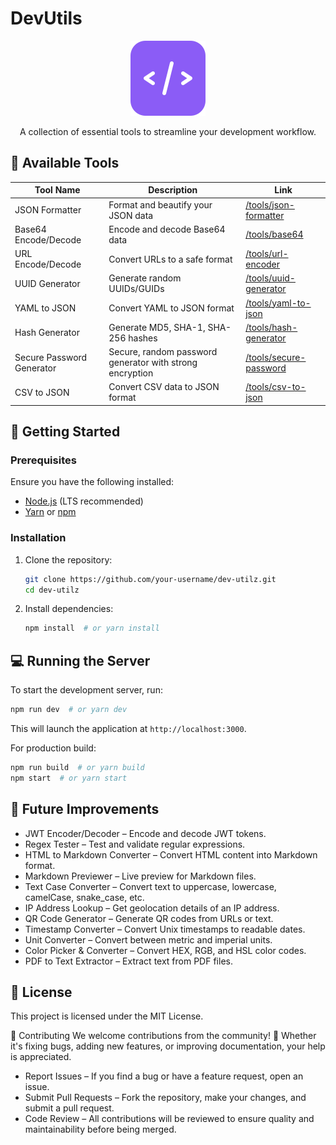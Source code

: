 # DevUtils

<p align="center">
  <img src="/public/placeholder-logo.svg" alt="DevUtils Logo" width="120" height="120" />
</p>

<p align="center">
  A collection of essential tools to streamline your development workflow.
</p>

## 🔗 Available Tools

| Tool Name | Description | Link |
|-----------|-------------|------|
| JSON Formatter | Format and beautify your JSON data | [/tools/json-formatter](https://devutilities.vercel.app/tools/json-formatter) |
| Base64 Encode/Decode | Encode and decode Base64 data | [/tools/base64](https://devutilities.vercel.app/tools/base64) |
| URL Encode/Decode | Convert URLs to a safe format | [/tools/url-encoder](https://devutilities.vercel.app/tools/url-encoder) |
| UUID Generator | Generate random UUIDs/GUIDs | [/tools/uuid-generator](https://devutilities.vercel.app/tools/uuid-generator) |
| YAML to JSON | Convert YAML to JSON format | [/tools/yaml-to-json](https://devutilities.vercel.app/tools/yaml-to-json) |
| Hash Generator | Generate MD5, SHA-1, SHA-256 hashes | [/tools/hash-generator](https://devutilities.vercel.app/tools/hash-generator) |
| Secure Password Generator | Secure, random password generator with strong encryption | [/tools/secure-password](https://devutilities.vercel.app/tools/secure-password) |
| CSV to JSON | Convert CSV data to JSON format | [/tools/csv-to-json](https://devutilities.vercel.app/tools/csv-to-json) |

## 🚀 Getting Started

### Prerequisites
Ensure you have the following installed:
- [Node.js](https://nodejs.org/) (LTS recommended)
- [Yarn](https://yarnpkg.com/) or [npm](https://www.npmjs.com/)

### Installation
1. Clone the repository:
   ```sh
   git clone https://github.com/your-username/dev-utilz.git
   cd dev-utilz
   ```
2. Install dependencies:
   ```sh
   npm install  # or yarn install
   ```

## 💻 Running the Server
To start the development server, run:
```sh
npm run dev  # or yarn dev
```
This will launch the application at `http://localhost:3000`.

For production build:
```sh
npm run build  # or yarn build
npm start  # or yarn start
```

## 🔮 Future Improvements
- JWT Encoder/Decoder – Encode and decode JWT tokens.
- Regex Tester – Test and validate regular expressions.
- HTML to Markdown Converter – Convert HTML content into Markdown format.
- Markdown Previewer – Live preview for Markdown files.
- Text Case Converter – Convert text to uppercase, lowercase, camelCase, snake_case, etc.
- IP Address Lookup – Get geolocation details of an IP address.
- QR Code Generator – Generate QR codes from URLs or text.
- Timestamp Converter – Convert Unix timestamps to readable dates.
- Unit Converter – Convert between metric and imperial units.
- Color Picker & Converter – Convert HEX, RGB, and HSL color codes.
- PDF to Text Extractor – Extract text from PDF files.

## 📜 License
This project is licensed under the MIT License.

🤝 Contributing
We welcome contributions from the community! 🚀 Whether it's fixing bugs, adding new features, or improving documentation, your help is appreciated.

- Report Issues – If you find a bug or have a feature request, open an issue.
- Submit Pull Requests – Fork the repository, make your changes, and submit a pull request.
- Code Review – All contributions will be reviewed to ensure quality and maintainability before being merged.
